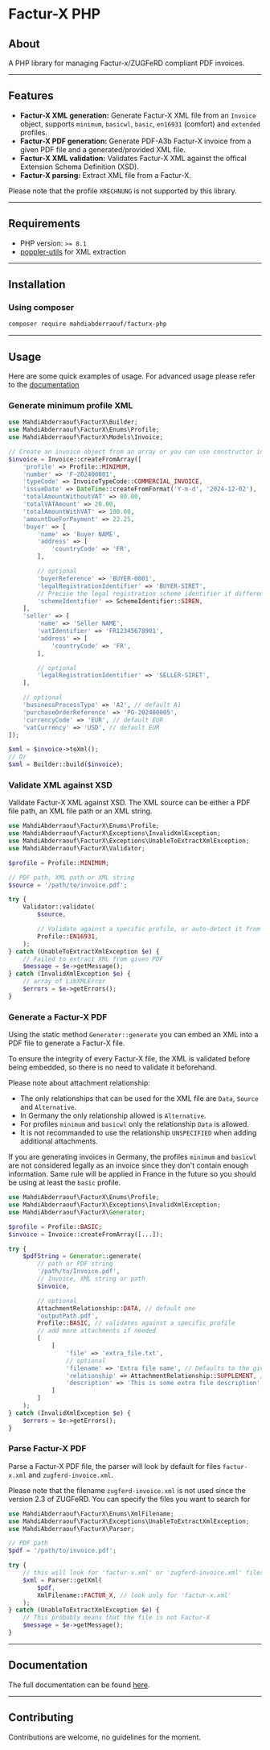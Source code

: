 # Factur-X PHP

## About
A PHP library for managing Factur-x/ZUGFeRD compliant PDF invoices.

---

## Features
- **Factur-X XML generation:** Generate Factur-X XML file from an `Invoice` object, supports `minimum`, `basicwl`, `basic`, `en16931` (comfort) and `extended` profiles.
- **Factur-X PDF generation:** Generate PDF-A3b Factur-X invoice from a given PDF file and a generated/provided XML file.
- **Factur-X XML validation:** Validates Factur-X XML against the offical Extension Schema Definition (XSD).
- **Factur-X parsing:** Extract XML file from a Factur-X.

Please note that the profile `XRECHNUNG` is not supported by this library.

---

## Requirements
- PHP version: `>= 8.1`
- [poppler-utils](https://tracker.debian.org/pkg/poppler) for XML extraction

---

## Installation

### Using composer
```bash
composer require mahdiabderraouf/facturx-php
```

---

## Usage
Here are some quick examples of usage. For advanced usage please refer to the [documentation](https://github.com/mahdiabderraouf/facturx-php)

### Generate minimum profile XML
```php
use MahdiAbderraouf\FacturX\Builder;
use MahdiAbderraouf\FacturX\Enums\Profile;
use MahdiAbderraouf\FacturX\Models\Invoice;

// Create an invoice object from an array or you can use constructor instead (new Invoice (...))
$invoice = Invoice::createFromArray([
    'profile' => Profile::MINIMUM,
    'number' => 'F-202400001',
    'typeCode' => InvoiceTypeCode::COMMERCIAL_INVOICE,
    'issueDate' => DateTime::createFromFormat('Y-m-d', '2024-12-02'),
    'totalAmountWithoutVAT' => 80.00,
    'totalVATAmount' => 20.00,
    'totalAmountWithVAT' => 100.00,
    'amountDueForPayment' => 22.25,
    'buyer' => [
        'name' => 'Buyer NAME',
        'address' => [
            'countryCode' => 'FR',
        ],

        // optional
        'buyerReference' => 'BUYER-0001',
        'legalRegistrationIdentifier' => 'BUYER-SIRET',
        // Precise the legal registration scheme identifier if different from SIRET
        'schemeIdentifier' => SchemeIdentifier::SIREN,
    ],
    'seller' => [
        'name' => 'Seller NAME',
        'vatIdentifier' => 'FR12345678901',
        'address' => [
            'countryCode' => 'FR',
        ],

        // optional
        'legalRegistrationIdentifier' => 'SELLER-SIRET',
    ],

    // optional
    'businessProcessType' => 'A2', // default A1
    'purchaseOrderReference' => 'PO-202400005',
    'currencyCode' => 'EUR', // default EUR
    'vatCurrency' => 'USD', // default EUR
]);

$xml = $invoice->toXml();
// Or
$xml = Builder::build($invoice);
```

### Validate XML against XSD
Validate Factur-X XML against XSD. The XML source can be either a PDF file path, an XML file path or an XML string.
```php
use MahdiAbderraouf\FacturX\Enums\Profile;
use MahdiAbderraouf\FacturX\Exceptions\InvalidXmlException;
use MahdiAbderraouf\FacturX\Exceptions\UnableToExtractXmlException;
use MahdiAbderraouf\FacturX\Validator;

$profile = Profile::MINIMUM;

// PDF path, XML path or XML string
$source = '/path/to/invoice.pdf';

try {
    Validator::validate(
        $source,

        // Validate against a specific profile, or auto-detect it from the XML.
        Profile::EN16931,
    );
} catch (UnableToExtractXmlException $e) {
    // Failed to extract XML from given PDF
    $message = $e->getMessage();
} catch (InvalidXmlException $e) {
    // array of LibXMLError
    $errors = $e->getErrors();
}
```

### Generate a Factur-X PDF
Using the static method `Generator::generate` you can embed an XML into a PDF file to generate a Factur-X file.

To ensure the integrity of every Factur-X file, the XML is validated before being embedded, so there is no need to validate it beforehand.

Please note about attachment relationship:
- The only relationships that can be used for the XML file are `Data`, `Source` and `Alternative`.
- In Germany the only relationship allowed is `Alternative`.
- For profiles `minimum` and `basicwl` only the relationship `Data` is allowed.
- It is not recommanded to use the relationship `UNSPECIFIED` when adding additional attachments.

If you are generating invoices in Germany, the profiles `minimum` and `basicwl` are not considered legally as an invoice since they don't contain enough information. Same rule will be applied in France in the future so you should be using at least the `basic` profile.
```php
use MahdiAbderraouf\FacturX\Enums\Profile;
use MahdiAbderraouf\FacturX\Exceptions\InvalidXmlException;
use MahdiAbderraouf\FacturX\Generator;

$profile = Profile::BASIC;
$invoice = Invoice::createFromArray([...]);

try {
    $pdfString = Generator::generate(
        // path or PDF string
        '/path/to/Invoice.pdf',
        // Invoice, XML string or path
        $invoice,

        // optional
        AttachmentRelationship::DATA, // default one
        'outputPath.pdf',
        Profile::BASIC, // validates against a specific profile
        // add more attachments if needed
        [
            [
                'file' => 'extra_file.txt',
                // optional
                'filename' => 'Extra file name', // Defaults to the given file name
                'relationship' => AttachmentRelationship::SUPPLEMENT, // Defaults to AttachmentRelationship::UNSPECIFIED when not present
                'description' => 'This is some extra file description',
            ]
        ]
    );
} catch (InvalidXmlException $e) {
    $errors = $e->getErrors();
}
```

### Parse Factur-X PDF
Parse a Factur-X PDF file, the parser will look by default for files `factur-x.xml` and `zugferd-invoice.xml`.

Please note that the filename `zugferd-invoice.xml` is not used since the version 2.3 of ZUGFeRD.
You can specify the files you want to search for
```php
use MahdiAbderraouf\FacturX\Enums\XmlFilename;
use MahdiAbderraouf\FacturX\Exceptions\UnableToExtractXmlException;
use MahdiAbderraouf\FacturX\Parser;

// PDF path
$pdf = '/path/to/invoice.pdf';

try {
    // this will look for 'factur-x.xml' or 'zugferd-invoice.xml' files inside the given PDF
    $xml = Parser::getXml(
        $pdf,
        XmlFilename::FACTUR_X, // look only for 'factur-x.xml'
    );
} catch (UnableToExtractXmlException $e) {
    // This probably means that the file is not Factur-X
    $message = $e->getMessage();
}
```

---

## Documentation
The full documentation can be found [here](https://github.com/mahdiabderraouf/facturx-php).

---

## Contributing
Contributions are welcome, no guidelines for the moment.
